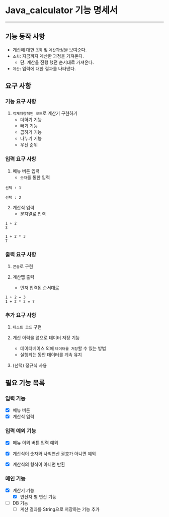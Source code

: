 # Java_calculator 기능 명세서

---

## 기능 동작 사항
- 계산에 대한 `조회` 및 `계산`과정을 보여준다.
- `조회`: 지금까지 계산한 과정을 가져온다. 
  - 단. 계산을 진행 했던 순서대로 가져온다.
- `계산`: 입력에 대한 결과를 나타낸다.


## 요구 사항

### 기능 요구 사항
1. `객체지향적인 코드`로 계산기 구현하기
   - 더하기 기능
   - 빼기 기능
   - 곱하기 기능
   - 나누기 기능
   - 우선 순위

### 입력 요구 사항
1. 메뉴 버튼 입력
    - `숫자`를 통한 입력
```
선택 : 1

선택 : 2
```

2. 계산식 입력
    - 문자열로 입력
```
1 + 2
3

1 + 2 * 3
7
```

### 출력 요구 사항
1. `콘솔`로 구현

2. 계산맵 출력
    - 먼저 입력된 순서대로
```
1 + 2 = 3
1 + 2 * 3 = 7
```


### 추가 요구 사항
1. `테스트 코드` 구현

2. 계산 이력을 맵으로 데이터 저장 기능
    - 데이터베이스 외에 `데이터를 저장`할 수 있는 방법 
    - 실행되는 동안 데이터를 계속 유지

3. (선택) 정규식 사용


## 필요 기능 목록

### 입력 기능
- [x] 메뉴 버튼
- [x] 계산식 입력

### 입력 예외 기능
- [x] 메뉴 이외 버튼 입력 예외
- [x] 계산식이 숫자와 사칙연산 괄호가 아니면 예외
- [x] 계산식의 형식이 아니면 반환


### 메인 기능
- [x] 계산기 기능
  - [x] 연산자 별 연산 기능
- [ ] DB 기능
  - [ ] 계산 결과를 String으로 저장하는 기능 추가